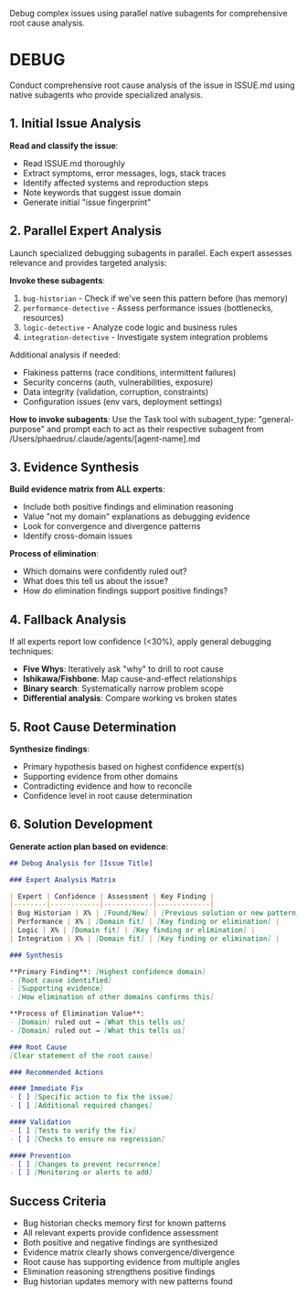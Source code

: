 Debug complex issues using parallel native subagents for comprehensive root cause analysis.

# DEBUG

Conduct comprehensive root cause analysis of the issue in ISSUE.md using native subagents who provide specialized analysis.

## 1. Initial Issue Analysis

**Read and classify the issue**:
- Read ISSUE.md thoroughly
- Extract symptoms, error messages, logs, stack traces
- Identify affected systems and reproduction steps
- Note keywords that suggest issue domain
- Generate initial "issue fingerprint"

## 2. Parallel Expert Analysis

Launch specialized debugging subagents in parallel. Each expert assesses relevance and provides targeted analysis:

**Invoke these subagents**:
1. `bug-historian` - Check if we've seen this pattern before (has memory)
2. `performance-detective` - Assess performance issues (bottlenecks, resources)
3. `logic-detective` - Analyze code logic and business rules
4. `integration-detective` - Investigate system integration problems

Additional analysis if needed:
- Flakiness patterns (race conditions, intermittent failures)
- Security concerns (auth, vulnerabilities, exposure)
- Data integrity (validation, corruption, constraints)
- Configuration issues (env vars, deployment settings)

**How to invoke subagents**:
Use the Task tool with subagent_type: "general-purpose" and prompt each to act as their respective subagent from /Users/phaedrus/.claude/agents/[agent-name].md

## 3. Evidence Synthesis

**Build evidence matrix from ALL experts**:
- Include both positive findings and elimination reasoning
- Value "not my domain" explanations as debugging evidence
- Look for convergence and divergence patterns
- Identify cross-domain issues

**Process of elimination**:
- Which domains were confidently ruled out?
- What does this tell us about the issue?
- How do elimination findings support positive findings?

## 4. Fallback Analysis

If all experts report low confidence (<30%), apply general debugging techniques:
- **Five Whys**: Iteratively ask "why" to drill to root cause
- **Ishikawa/Fishbone**: Map cause-and-effect relationships
- **Binary search**: Systematically narrow problem scope
- **Differential analysis**: Compare working vs broken states

## 5. Root Cause Determination

**Synthesize findings**:
- Primary hypothesis based on highest confidence expert(s)
- Supporting evidence from other domains
- Contradicting evidence and how to reconcile
- Confidence level in root cause determination

## 6. Solution Development

**Generate action plan based on evidence**:
```markdown
## Debug Analysis for [Issue Title]

### Expert Analysis Matrix

| Expert | Confidence | Assessment | Key Finding |
|--------|------------|------------|-------------|
| Bug Historian | X% | [Found/New] | [Previous solution or new pattern] |
| Performance | X% | [Domain fit] | [Key finding or elimination] |
| Logic | X% | [Domain fit] | [Key finding or elimination] |
| Integration | X% | [Domain fit] | [Key finding or elimination] |

### Synthesis

**Primary Finding**: [Highest confidence domain]
- [Root cause identified]
- [Supporting evidence]
- [How elimination of other domains confirms this]

**Process of Elimination Value**:
- [Domain] ruled out → [What this tells us]
- [Domain] ruled out → [What this tells us]

### Root Cause
[Clear statement of the root cause]

### Recommended Actions

#### Immediate Fix
- [ ] [Specific action to fix the issue]
- [ ] [Additional required changes]

#### Validation  
- [ ] [Tests to verify the fix]
- [ ] [Checks to ensure no regression]

#### Prevention
- [ ] [Changes to prevent recurrence]
- [ ] [Monitoring or alerts to add]
```

## Success Criteria

- Bug historian checks memory first for known patterns
- All relevant experts provide confidence assessment
- Both positive and negative findings are synthesized
- Evidence matrix clearly shows convergence/divergence
- Root cause has supporting evidence from multiple angles
- Elimination reasoning strengthens positive findings
- Bug historian updates memory with new patterns found
